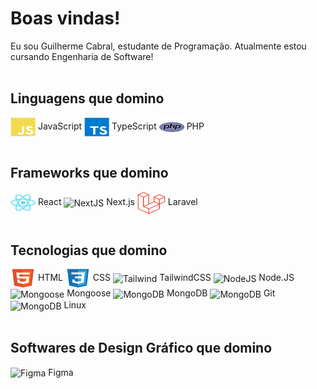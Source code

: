 <h1>Boas vindas!</h1>
Eu sou Guilherme Cabral, estudante de Programação. Atualmente estou cursando Engenharia de Software!

<div style="display: inline_block"><br>
  <h2>Linguagens que domino</h2>
  <img align="center" alt="JavaScript" height="30" width="40" src="https://raw.githubusercontent.com/devicons/devicon/master/icons/javascript/javascript-plain.svg">    JavaScript 
  <img align="center" alt="TS" height="30" width="40" src="https://raw.githubusercontent.com/devicons/devicon/master/icons/typescript/typescript-plain.svg">            TypeScript
  <img align="center" alt="TS" height="30" width="40" src="https://raw.githubusercontent.com/devicons/devicon/master/icons/php/php-original.svg">
  PHP
</div>

<div style="display: inline_block"><br>
  <h2>Frameworks que domino</h2>
  <img align="center" alt="React" height="30" width="40" src="https://raw.githubusercontent.com/devicons/devicon/master/icons/react/react-original.svg">
  React
  <img align="center" alt="NextJS" height="35" width="45" src="https://cdn.jsdelivr.net/gh/devicons/devicon@latest/icons/nextjs/nextjs-original.svg">
  Next.js
  <img align="center" alt="Laravel" height="35" width="45" src="https://raw.githubusercontent.com/devicons/devicon/master/icons/laravel/laravel-original.svg">
  Laravel
  
</div>

<div style="display: inline_block"><br>
  <h2>Tecnologias que domino</h2>
  <img align="center" alt="HTML" height="30" width="40" src="https://raw.githubusercontent.com/devicons/devicon/master/icons/html5/html5-original.svg"> HTML
  <img align="center" alt="CSS" height="30" width="40" src="https://raw.githubusercontent.com/devicons/devicon/master/icons/css3/css3-original.svg"> CSS
  <img align="center" alt="Tailwind" height="30" width="40" src="https://cdn.jsdelivr.net/gh/devicons/devicon@latest/icons/tailwindcss/tailwindcss-original.svg"> TailwindCSS
  <img align="center" alt="NodeJS" height="30" width="40" src="https://cdn.jsdelivr.net/gh/devicons/devicon@latest/icons/nodejs/nodejs-original.svg"> Node.JS &nbsp;
  <img align="center" alt="Mongoose" height="40" width="50" src="https://cdn.jsdelivr.net/gh/devicons/devicon@latest/icons/mongoose/mongoose-original-wordmark.svg"> Mongoose
  <img align="center" alt="MongoDB" height="30" width="40" src="https://cdn.jsdelivr.net/gh/devicons/devicon@latest/icons/mongodb/mongodb-original.svg"> MongoDB
  <img align="center" alt="MongoDB" height="30" width="40" src="https://cdn.jsdelivr.net/gh/devicons/devicon@latest/icons/git/git-original.svg"> Git
  <img align="center" alt="MongoDB" height="30" width="40" src="https://cdn.jsdelivr.net/gh/devicons/devicon@latest/icons/ubuntu/ubuntu-original.svg"> Linux
</div>

<div style="display: inline_block"><br>
  <h2>Softwares de Design Gráfico que domino</h2>
  <img align="center" alt="Figma" height="26" width="36" src="https://cdn.jsdelivr.net/gh/devicons/devicon@latest/icons/figma/figma-original.svg"> Figma
</div>
